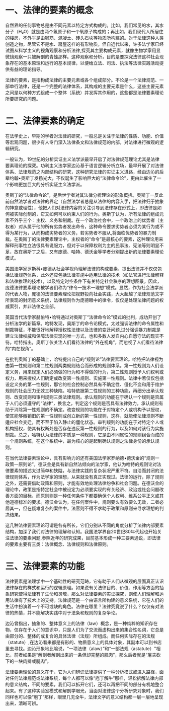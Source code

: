 # 一、法律的要素的概念
自然界的任何事物总是由不同元素以特定方式构成的。比如，我们常见的水，其水分子（H₂O）就是由两个氢原子和一个氧原子构成的；再比如，我们现代人所居住的楼房，不外乎是由钢筋、混凝土、砖头石块等物质所构建的。对于法律这种人类创造之物，尽管它不是水、房屋这样的有形物质，但自近代以来，许多法学家已经试图从科学主义的视角观察和分析法律,探究其主要构成元素，就像生物学家用显微镜观察一只被解剖的青蛙那样。这种观察和分析，目的是要探究法律这种社会现象存在的基本原理和运行的基本规律，以便给立法、司法、执法等法律实践活动提供有益的理论指导。

法律的要素，是指构成法律的主要元素或各个组成部分。不论是一个法律规范、一部单行法律，还是一个完整的法律体系，其构成的主要元素是什么，这些主要元素之间是以何种方式组成一个整体（系统）并发挥其作用的，这些都是法律要素理论所要研究的问题。
# 二、法律要素的确定
在法学史上，早期的学者对法律的研究，一般总是关注于法律的性质、功能、价值等宏观问题，很少有人专门深入法律条文和法律规范的内部，对法律进行微观的逻辑研究。

一般认为，19世纪的分析实证主义法学派最早开启了对法律规范理论尤其是法律要素理论的探究。功利主义法学家边沁基于语言逻辑分析立场，最早开展了对法律体系、法律规范之内部结构的研究，这种研究法律的实证主义进路，经由边沁的后辈约翰•奥斯丁发扬光大，不仅诞生了影响巨大的“法律命令论”，更由此催生了一个影响更加巨大的分析实证主义法学派。

奥斯丁的“法律命令论”，是后世学者对其法律分析理论的形象概括。奥斯丁一反此前自然法学者对法律的界定（自然法学者总是从法律的内容入手，把法律归于抽象的神意或理性），他把人们对法律内容的关注引导到法律存在形式上，即法律是如何被实际创制的，它又如何可以约束人们的行为。奥斯丁认为，所有法律的组成元素不外乎三个：主权、义务和制裁。在一个政治社会中，一个政治上的优势者（主权者）对从属于他的所有劣势者发出命令，这种命令要求劣势者必须为某行为或不得为某行为，从而构成劣势者的义务，若劣势者不服从,将面临优势者的暴力制裁。在奥斯丁的法律要素理论中，主权者的“命令”是最核心的要素，这种理论用来解释刑事性立法很具有说服力，但对于以保障权利为主的民事法、宪法等则明显不足，故在奥斯丁之后，又有庞德、哈特、德沃金等学者分别提出新的法律要素理论模式。

美国法学家罗斯科•庞德从社会学视角理解法律的构成要素，提出法律并不仅仅包括法律规范体系，此外还应包括法律实施中适用法律的技术（如法官进行法律解释和法律推理的技术），以及特定时空条件下有关特定社会秩序的理想图景，因此，庞德法律要素理论被学者们称为“律令一技术一理想”模式。显然，作为社会法学派的代表人物，庞德的法律要素理论把视野投向社会实践，大大超越了法律规范文字所表现的封闭意义系统，法律规则作为庞德眼中的律令，仅仅是处理法律问题的权威索引，并非法律之全部。

英国当代法学家赫伯特•哈特通过对奥斯丁“法律命令论”模式的批判，成功开创了分析法学的新篇章。哈特发现，奥斯丁的命令论模式，太过强调法律的命令属性和制裁特征，不能很好地解释授权性法律以及法律的变迁问题,过分强调暴力制裁是建立法律权威和保障法律实现的唯一方式，也和多数人发自内心自愿守法的现实不符。哈特指出，奥斯丁仅关注人们看待法律的“外在视角”，而忽视了人们看待法律的“内在视角”。

在批判奥斯丁的基础上，哈特提出自己的“规则论”法律要素理论。哈特把法律视为由第一性规则和第二性规则两类规则结合而形成的规则体系。第一性规则为人们设定义务，用来规定人们必须做的行为和不得做的行为，第二性规则授予人们权利或权力，用来授权人们确定或改变第一性规则、实施第一性规则。法律中若仅仅包括设定义务的第一性规则，那它的社会控制必然具有不确定性、僵化不变和用于维护规则的社会压力无效三种缺陷。哈特依据第二性规则的三种功能，再细分出承认规则、改变规则和审判规则三类法律规则。承认规则的功能在于确认一个规则是否属于人们必须遵守的“法律”，换言之，判定这个规则是否具有法律效力，承认规则有助于消除第一性规则的不确定。改变规则的功能在于对特定个人或机构予以授权，使其能够撤销旧的第一性规则或创立新的第一性规则，这样，就能使法律规则不断适应社会变迁，而不至于陷入静止的僵化状态。审判规则的功能在于对特定个人或机构授权，使其有权断处是否存在违反第一性规则的行为，以及如何对该行为实施制裁。总之，哈特认为法律的本质是一种规则，它是由不同属性的规则组合而成的一个规则系统，在这个系统中，最为核心的是起到确认规则之法律身份的承认规则。

在当代法律要素理论中，具有影响力的还有美国法学家罗纳德•德沃金的“规则一政策一原则论”。德沃金是具有新自然法倾向的法学家，他认为哈特的规则论对法律要素的描述太过简单和狭隘，与法律实践的复杂状况严重不符。自洽而封闭的法律规则体系，作为法学家的理想，从来就没有真正实现过。法律的运行，除了规则之外，还需要借助政策和原则，才能有效地处理法律纷争和社会问题。在德沃金的理论中，政策是指特定社会中被设定为必须要实现的有关经济、政治或社会问题改善方面的目标，而原则则是一种任何条件下都要确保个人权利、维系公平正义或其他道德标准的要求。德沃金认为，在任何案件中，规则要么有效要么无效，二者必居其一，但在疑难复杂的案件中，法官则不得不求助于政策和原则来寻求理想的判决结果。

这几种法律要素理论可谓是各有所长，它们分别从不同的角度分析了法律内部要素结构，加深了我们对法律的理解和认知。我国法学界自20世纪80年代起也开始关注法律的要素问题,参照近年的研究成果，目前基本形成一种三要素通说，即法律的要素主要有三类：法律概念、法律规则和法律原则。
# 三、法律要素的功能
法律要素是法理学中一个基础性的研究范畴，它有助于人们从微观的层面真正认识法律存在的样式和运行的逻辑原理。如果说有关法律目的、价值、作用等方面的抽象研究使得法律有了生命和灵魂，那么对法律要素的实证探究，则使人们理解和运用法律有了技术上的支持。法律规范是一个由语言所构建的意义系统，它在人们的生活中扮演着一个不可或缺的角色。法律在哪里？法律究竟说了什么？仅仅有对法律的热情，并不能解决实践中对于法条和规则的复杂争论。

边沁曾指出，抽象的、整体意义上的法律（law）概念，是一种纯粹的知识存在物，仅存在于人们的意识中，只是人们为了交流而虚构出来的集合性名词，它总是由部分的、整体的或复合的具体法律（法规）所组成。而任何实际存在的法规（statute）,在边沁看来都是有形的、物质意义上的具体对象，其副本可以到书店里去寻找。边沁形象地比喻说，“一项法律（alaw）”和“一部法规（astatute）"相比，前者如果是“解剖者解剖出来的一条但却完整的肌肉”，那么后者就是“屠夫砍下的一块肉排或腿肉”。

法律要素理论的意义在于，它为人们辨识法律提供了一种分析模式或进入路径，面对任何法律规范或法律系统，每个人都可以像“庖丁解牛”那样，轻松拆解法律内部的意义结构，不同的要素，我们可以拆开它们，还可以再把不同的部分有机地整合起来。有了这种实验室模式和解剖学眼光，当面对法律这个分析研究对象时，我们同样也可以像“庖丁”那样，眼里几无全牛，法律文字的意义结构都一层一层地呈现出来，清晰可辨。